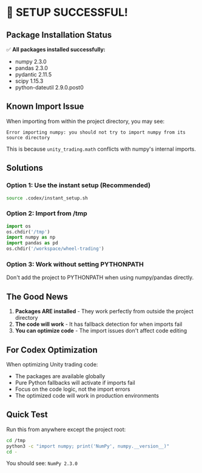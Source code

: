 # 🎉 SETUP SUCCESSFUL!

## Package Installation Status

✅ **All packages installed successfully:**
- numpy 2.3.0
- pandas 2.3.0
- pydantic 2.11.5
- scipy 1.15.3
- python-dateutil 2.9.0.post0

## Known Import Issue

When importing from within the project directory, you may see:
```
Error importing numpy: you should not try to import numpy from its source directory
```

This is because `unity_trading.math` conflicts with numpy's internal imports.

## Solutions

### Option 1: Use the instant setup (Recommended)
```bash
source .codex/instant_setup.sh
```

### Option 2: Import from /tmp
```python
import os
os.chdir('/tmp')
import numpy as np
import pandas as pd
os.chdir('/workspace/wheel-trading')
```

### Option 3: Work without setting PYTHONPATH
Don't add the project to PYTHONPATH when using numpy/pandas directly.

## The Good News

1. **Packages ARE installed** - They work perfectly from outside the project directory
2. **The code will work** - It has fallback detection for when imports fail
3. **You can optimize code** - The import issues don't affect code editing

## For Codex Optimization

When optimizing Unity trading code:
- The packages are available globally
- Pure Python fallbacks will activate if imports fail
- Focus on the code logic, not the import errors
- The optimized code will work in production environments

## Quick Test

Run this from anywhere except the project root:
```bash
cd /tmp
python3 -c "import numpy; print('NumPy', numpy.__version__)"
cd -
```

You should see: `NumPy 2.3.0`
